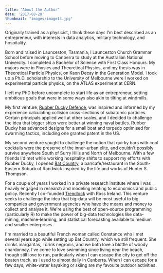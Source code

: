 ```yaml
---
title: "About the Author"
date: '2017-08-20'
thumbnail: "images/image13.jpg"
---
```

Originally trained as a physicist, I think these days I'm best described as an entrepreneur, with interests in data analytics, military technology, and hospitality.

Born and raised in Launceston, Tasmania, I Launceston Church Grammar School before moving to Canberra to study at the Australian National University.  I completed a Bachelor of Science with First Class Honours.  My majors were in Physics and Theoretical Physics, and my thesis was in Theoretical Particle Physics, on Kaon Decay in the Generation Model.  I took up a Ph.D. scholarship to the University of Melbourne were I worked on experimental particle physics, on the ATLAS experiment at CERN.

I left my PhD before uncomplete to start life as an entrepreneur, setting ambitious goals that were in some ways also akin to tilting at windmills.

My first venture, [Rubber Ducky Defence](www.rubberduckydefence.com.au), was inspired and informed by my experience calculating collision cross-sections of subatomic particles. Certain principals applied well at other scales, and I decided to challenge the idea that bigger ships were better at winning naval battles.  Rubber Ducky has advanced designs for a small boat and torpedo optimised for swarming tactics, including one granted patent in the US.

My second venture sought to challenge the notion that quirky bars with cool cocktails were the preserve of the inner-urban elite, and couldn't possibly survive anywhere South of Surry Hills and North of Melbourne.  With a few friends I'd met while working hospitality shifts to support my efforts with Rubber Ducky, I opened [Bat Country](https://www.facebook.com/thisisbatcountry1/), a bar/cafe/restaurant in the South-Eastern Suburb of Randwick inspired by the life and works of Hunter S. Thompson.  

For a couple of years I worked in a private research institute where I was heavily engaged in research and modeling relating to economics and public policy.  Recently I co-founded [Trendlock](trendlock.com.au) with Ross Ireland. This venture seeks to challenge the idea that big-data will be most useful to big companies and government agencies who have the means and money to collect and analyse it.  We're using the best of open-source programming (particularly R) to make the power of big-data technologies like data-mining, machine-learning, and statistical forecasting available to medium and smaller enterprises.

I'm married to a beautiful French woman called Constance who I met several years ago while setting up Bat Country, which we still frequent. She drinks margaritas, I drink negronis, and we both love a blottle of woody chardonnay.  I've come to love swimming since living near the beach, though still love to run, particularly when I can escape the city to get off the beaten track, as I used to almost daily in Canberra.  When I can escape for a few days, white-water kayaking or skiing are my favouite outdoor activities.